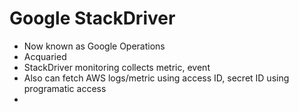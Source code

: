 # Google StackDriver
- Now known as Google Operations
- Acquaried 
- StackDriver monitoring collects metric, event 
- Also can fetch AWS logs/metric using access ID, secret ID using programatic access
- 
